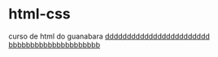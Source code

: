 # html-css
 curso de html do guanabara
  <a href="./exercicios/modulo 2/desafio 10/indexof.html">dddddddddddddddddddddddd</a>
  <a href="./exercicios/modulo 3/DESAFIO 12/indexof.html">bbbbbbbbbbbbbbbbbbbbb</a>